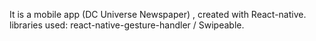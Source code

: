  It is a mobile app (DC Universe Newspaper) , created with React-native. 
libraries used:  react-native-gesture-handler / Swipeable. 
